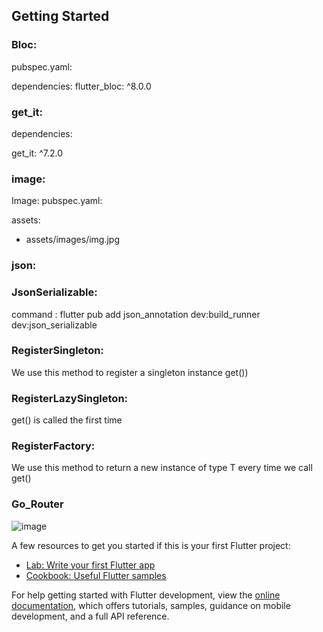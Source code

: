 ## Getting Started


### Bloc:
 
 pubspec.yaml: 
 
 dependencies:
  flutter_bloc: ^8.0.0

### get_it:

dependencies:

  get_it: ^7.2.0

### image:

 Image:
 pubspec.yaml: 
 
 assets:
  - assets/images/img.jpg

### json:


### JsonSerializable: 
 command : flutter pub add json_annotation dev:build_runner dev:json_serializable

### RegisterSingleton:
  We use this method to register a singleton instance get<T>())

### RegisterLazySingleton:
  get<T>() is called the first time

### RegisterFactory:
  We use this method to return a new instance of type T every time we call get<T>()

### Go_Router
  


  ![image](https://github.com/mercanbirer/players_api/assets/70891652/81d043a5-1753-4249-a6cc-53b726e9c8d2)



 
A few resources to get you started if this is your first Flutter project:

- [Lab: Write your first Flutter app](https://docs.flutter.dev/get-started/codelab)
- [Cookbook: Useful Flutter samples](https://docs.flutter.dev/cookbook)

For help getting started with Flutter development, view the
[online documentation](https://docs.flutter.dev/), which offers tutorials,
samples, guidance on mobile development, and a full API reference.

